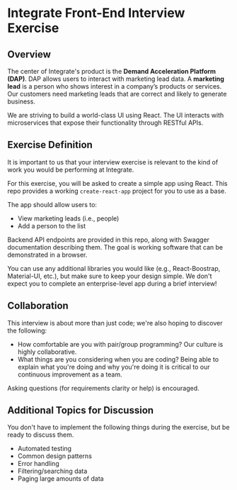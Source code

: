 # Integrate Front-End Interview Exercise
## Overview
The center of Integrate's product is the __Demand Acceleration Platform (DAP)__. DAP allows users to interact with marketing lead data. A __marketing lead__ is a person who shows interest in a company’s products or services. Our customers need marketing leads that are correct and likely to generate business.

We are striving to build a world-class UI using React. The UI interacts with microservices that expose their functionality through RESTful APIs. 

## Exercise Definition
It is important to us that your interview exercise is relevant to the kind of work you would be performing at Integrate. 

For this exercise, you will be asked to create a simple app using React. This repo provides a working `create-react-app` project for you to use as a base.

The app should allow users to:
* View marketing leads (i.e., people)
* Add a person to the list

Backend API endpoints are provided in this repo, along with Swagger documentation describing them. The goal is working software that can be demonstrated in a browser.

You can use any additional libraries you would like (e.g., React-Boostrap, Material-UI, etc.), but make sure to keep your design simple. We don't expect you to complete an enterprise-level app during a brief interview!

## Collaboration
This interview is about more than just code; we're also hoping to discover the following:
* How comfortable are you with pair/group programming? Our culture is highly collaborative.
* What things are you considering when you are coding? Being able to explain what you're doing and why you're doing it is critical to our continuous improvement as a team.

Asking questions (for requirements clarity or help) is encouraged.

## Additional Topics for Discussion 
You don't have to implement the following things during the exercise, but be ready to discuss them.
* Automated testing
* Common design patterns
* Error handling
* Filtering/searching data
* Paging large amounts of data
